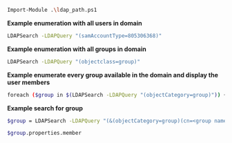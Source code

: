 ```sh
Import-Module .\ldap_path.ps1
```
**Example enumeration with all users in domain**
```sh
LDAPSearch -LDAPQuery "(samAccountType=805306368)"
```
**Example enumeration with all groups in domain**
```sh
LDAPSearch -LDAPQuery "(objectclass=group)"
```
**Example enumerate every group available in the domain and display the user members**
```sh
foreach ($group in $(LDAPSearch -LDAPQuery "(objectCategory=group)")) {$group.properties | select {$_.cn}, {$_.member}}
```
**Example search for group**
```sh
$group = LDAPSearch -LDAPQuery "(&(objectCategory=group)(cn=<group name>))"
```
```sh
$group.properties.member
```

